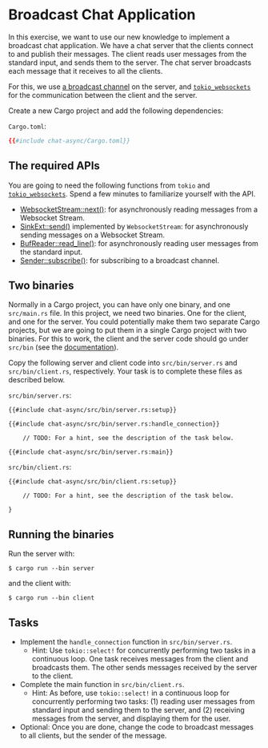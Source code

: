 # Broadcast Chat Application

In this exercise, we want to use our new knowledge to implement a broadcast
chat application. We have a chat server that the clients connect to and publish
their messages. The client reads user messages from the standard input, and
sends them to the server. The chat server broadcasts each message that it
receives to all the clients.

For this, we use [a broadcast channel][1] on the server, and
[`tokio_websockets`][2] for the communication between the client and the
server.

Create a new Cargo project and add the following dependencies:

`Cargo.toml`:

<!-- File Cargo.toml -->

```toml
{{#include chat-async/Cargo.toml}}
```

## The required APIs
You are going to need the following functions from `tokio` and
[`tokio_websockets`][2]. Spend a few minutes to familiarize yourself with the
API. 

- [WebsocketStream::next()][3]: for asynchronously reading messages from a
  Websocket Stream.
- [SinkExt::send()][4] implemented by `WebsocketStream`: for asynchronously
  sending messages on a Websocket Stream.
- [BufReader::read_line()][5]: for asynchronously reading user messages
  from the standard input.
- [Sender::subscribe()][6]: for subscribing to a broadcast channel.


## Two binaries

Normally in a Cargo project, you can have only one binary, and one
`src/main.rs` file. In this project, we need two binaries. One for the client,
and one for the server. You could potentially make them two separate Cargo
projects, but we are going to put them in a single Cargo project with two
binaries. For this to work, the client and the server code should go under
`src/bin` (see the [documentation][7]). 

Copy the following server and client code into `src/bin/server.rs` and
`src/bin/client.rs`, respectively. Your task is to complete these files as
described below. 

`src/bin/server.rs`:

<!-- File src/bin/server.rs -->

```rust,compile_fail
{{#include chat-async/src/bin/server.rs:setup}}

{{#include chat-async/src/bin/server.rs:handle_connection}}

    // TODO: For a hint, see the description of the task below.

{{#include chat-async/src/bin/server.rs:main}}
```

`src/bin/client.rs`:

<!-- File src/bin/client.rs -->

```rust,compile_fail
{{#include chat-async/src/bin/client.rs:setup}}

    // TODO: For a hint, see the description of the task below.

}
```

## Running the binaries
Run the server with:

```shell
$ cargo run --bin server
```

and the client with:

```shell
$ cargo run --bin client
```

## Tasks

* Implement the `handle_connection` function in `src/bin/server.rs`.
  * Hint: Use `tokio::select!` for concurrently performing two tasks in a
    continuous loop. One task receives messages from the client and broadcasts
    them. The other sends messages received by the server to the client.
* Complete the main function in `src/bin/client.rs`.
  * Hint: As before, use `tokio::select!` in a continuous loop for concurrently
    performing two tasks: (1) reading user messages from standard input and
    sending them to the server, and (2) receiving messages from the server, and
    displaying them for the user.
* Optional: Once you are done, change the code to broadcast messages to all
  clients, but the sender of the message.

[1]: https://docs.rs/tokio/latest/tokio/sync/broadcast/fn.channel.html
[2]: https://docs.rs/tokio-websockets/0.3.2/tokio_websockets/
[3]: https://docs.rs/tokio-websockets/0.3.2/tokio_websockets/proto/struct.WebsocketStream.html#method.next
[4]: https://docs.rs/futures-util/0.3.28/futures_util/sink/trait.SinkExt.html#method.send
[5]: https://docs.rs/tokio/latest/tokio/io/trait.AsyncBufReadExt.html#method.read_line
[6]: https://docs.rs/tokio/latest/tokio/sync/broadcast/struct.Sender.html#method.subscribe
[7]: https://doc.rust-lang.org/cargo/reference/cargo-targets.html#binaries
